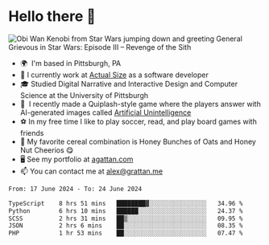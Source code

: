 <!--
**GameDog9988/GameDog9988** is a ✨ _special_ ✨ repository because its `README.md` (this file) appears on your GitHub profile.

Here are some ideas to get you started:

- 🔭 I’m currently working on ...
- 🌱 I’m currently learning ...
- 👯 I’m looking to collaborate on ...
- 🤔 I’m looking for help with ...
- 💬 Ask me about ...
- 📫 How to reach me: ...
- 😄 Pronouns: ...
- ⚡ Fun fact: ...
-->



Hello there 👋
==================================

![Obi Wan Kenobi from Star Wars jumping down and greeting General Grievous in Star Wars: Episode III – Revenge of the Sith](https://github.com/agrattan0820/agrattan0820/assets/51346343/689e56eb-29be-46a5-a079-28ea727b5f7e)


- 🌍  I'm based in Pittsburgh, PA
- 🔭  I currently work at [Actual Size](https://actualsize.com/) as a software developer
- 🎓  Studied Digital Narrative and Interactive Design and Computer Science at the University of Pittsburgh
- 👾  I recently made a Quiplash-style game where the players answer with AI-generated images called [Artificial Unintelligence](https://github.com/agrattan0820/artificial-unintelligence)
- ⚽  In my free time I like to play soccer, read, and play board games with friends
- 🥣  My favorite cereal combination is Honey Bunches of Oats and Honey Nut Cheerios 😋
- 🖥️  See my portfolio at [agattan.com](http://agrattan.com/)
- 📫  You can contact me at [alex@grattan.me](mailto:alex@grattan.me)

<!--START_SECTION:waka-->

```txt
From: 17 June 2024 - To: 24 June 2024

TypeScript    8 hrs 51 mins   ████████▓░░░░░░░░░░░░░░░░   34.96 %
Python        6 hrs 10 mins   ██████░░░░░░░░░░░░░░░░░░░   24.37 %
SCSS          2 hrs 31 mins   ██▒░░░░░░░░░░░░░░░░░░░░░░   09.95 %
JSON          2 hrs 6 mins    ██░░░░░░░░░░░░░░░░░░░░░░░   08.35 %
PHP           1 hr 53 mins    ██░░░░░░░░░░░░░░░░░░░░░░░   07.47 %
```

<!--END_SECTION:waka-->
